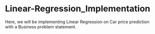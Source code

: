 # Linear-Regression_Implementation
Here, we will be implementing Linear Regression on Car price prediction with a Business problem statement.
